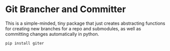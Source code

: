 # Git Brancher and Committer

This is a simple-minded, tiny package that just creates abstracting functions
for creating new branches for a repo and submodules, as well as committing
changes automatically in python.

```
pip install giter
```
